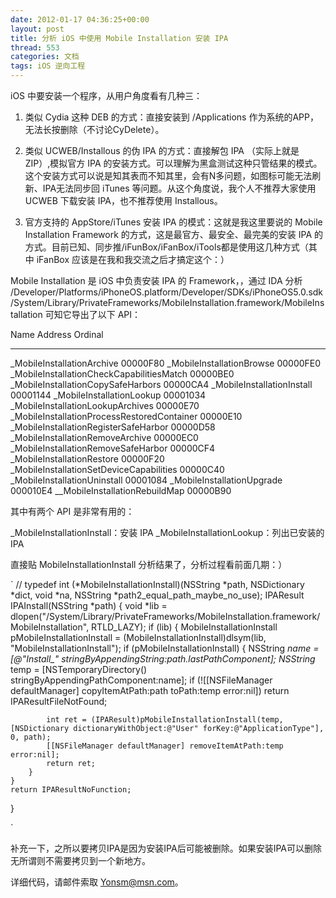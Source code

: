 ```yaml
---
date: 2012-01-17 04:36:25+00:00
layout: post
title: 分析 iOS 中使用 Mobile Installation 安装 IPA
thread: 553
categories: 文档
tags: iOS 逆向工程
---
```


iOS 中要安装一个程序，从用户角度看有几种三：

1. 类似 Cydia 这种 DEB 的方式：直接安装到 /Applications 作为系统的APP，无法长按删除（不讨论CyDelete）。

2. 类似 UCWEB/Installous 的伪 IPA 的方式：直接解包 IPA （实际上就是 ZIP）,模拟官方 IPA 的安装方式。可以理解为黑盒测试这种只管结果的模式。这个安装方式可以说是知其表而不知其里，会有N多问题，如图标可能无法刷新、IPA无法同步回 iTunes 等问题。从这个角度说，我个人不推荐大家使用 UCWEB 下载安装 IPA，也不推荐使用 Installous。

3. 官方支持的 AppStore/iTunes 安装 IPA 的模式：这就是我这里要说的 Mobile Installation Framework 的方式，这是最官方、最安全、最完美的安装 IPA 的方式。目前已知、同步推/iFunBox/iFanBox/iTools都是使用这几种方式（其中 iFanBox 应该是在我和我交流之后才搞定这个：）

Mobile Installation 是 iOS 中负责安装 IPA 的 Framework，<!-- more -->，通过 IDA 分析 /Developer/Platforms/iPhoneOS.platform/Developer/SDKs/iPhoneOS5.0.sdk/System/Library/PrivateFrameworks/MobileInstallation.framework/MobileInstallation 可知它导出了以下 API：

Name Address Ordinal
---- ------- -------
_MobileInstallationArchive 00000F80
_MobileInstallationBrowse 00000FE0
_MobileInstallationCheckCapabilitiesMatch 00000BE0
_MobileInstallationCopySafeHarbors 00000CA4
_MobileInstallationInstall 00001144
_MobileInstallationLookup 00001034
_MobileInstallationLookupArchives 00000E70
_MobileInstallationProcessRestoredContainer 00000E10
_MobileInstallationRegisterSafeHarbor 00000D58
_MobileInstallationRemoveArchive 00000EC0
_MobileInstallationRemoveSafeHarbor 00000CF4
_MobileInstallationRestore 00000F20
_MobileInstallationSetDeviceCapabilities 00000C40
_MobileInstallationUninstall 00001084
_MobileInstallationUpgrade 000010E4
__MobileInstallationRebuildMap 00000B90

其中有两个 API 是非常有用的：

_MobileInstallationInstall：安装 IPA
_MobileInstallationLookup：列出已安装的 IPA

直接贴 MobileInstallationInstall 分析结果了，分析过程看前面几期：）

`
//
typedef int (*MobileInstallationInstall)(NSString *path, NSDictionary *dict, void *na, NSString *path2_equal_path_maybe_no_use);
IPAResult IPAInstall(NSString *path)
{
    void *lib = dlopen("/System/Library/PrivateFrameworks/MobileInstallation.framework/MobileInstallation", RTLD_LAZY);
    if (lib)
    {
        MobileInstallationInstall pMobileInstallationInstall = (MobileInstallationInstall)dlsym(lib, "MobileInstallationInstall");
        if (pMobileInstallationInstall)
        {
            NSString *name = [@"Install_" stringByAppendingString:path.lastPathComponent];
            NSString* temp = [NSTemporaryDirectory() stringByAppendingPathComponent:name];
            if (![[NSFileManager defaultManager] copyItemAtPath:path toPath:temp error:nil]) return IPAResultFileNotFound;

            int ret = (IPAResult)pMobileInstallationInstall(temp, [NSDictionary dictionaryWithObject:@"User" forKey:@"ApplicationType"], 0, path);
            [[NSFileManager defaultManager] removeItemAtPath:temp error:nil];
            return ret;
        }
    }
    return IPAResultNoFunction;
}

`

补充一下，之所以要拷贝IPA是因为安装IPA后可能被删除。如果安装IPA可以删除无所谓则不需要拷贝到一个新地方。

详细代码，请邮件索取 Yonsm@msn.com。
